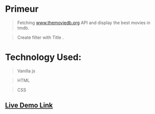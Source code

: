 # Primeur 

> Fetching www.themoviedb.org API and display the best movies in tmdb.

> Create filter with Title .

# Technology Used:

> Vanilla js

> HTML

> CSS

## [Live Demo Link](https://primeur-eight.vercel.app/)
